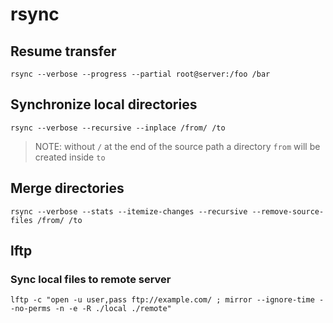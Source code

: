 # rsync

## Resume transfer

`rsync --verbose --progress --partial root@server:/foo /bar`

## Synchronize local directories

`rsync --verbose --recursive --inplace /from/ /to`

> NOTE: without `/` at the end of the source path a directory `from` will be created inside `to`

## Merge directories

`rsync --verbose --stats --itemize-changes --recursive --remove-source-files /from/ /to`

## lftp

### Sync local files to remote server

`lftp -c "open -u user,pass ftp://example.com/ ; mirror --ignore-time --no-perms -n -e -R ./local ./remote"`
